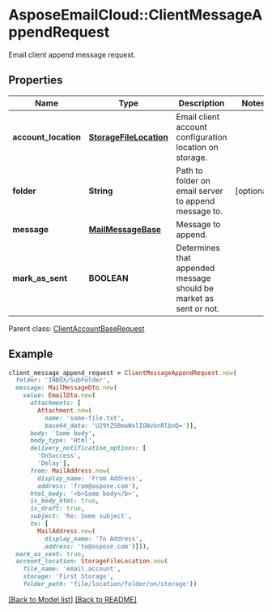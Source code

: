 # AsposeEmailCloud::ClientMessageAppendRequest

Email client append message request.             

## Properties
Name | Type | Description | Notes
---- | ---- | ----------- | -----
**account_location** |[**StorageFileLocation**](StorageFileLocation.md) | Email client account configuration location on storage.              | 
**folder** |**String** | Path to folder on email server to append message to.              | [optional] 
**message** |[**MailMessageBase**](MailMessageBase.md) | Message to append.              | 
**mark_as_sent** |**BOOLEAN** | Determines that appended message should be market as sent or not.              | 

Parent class: [ClientAccountBaseRequest](ClientAccountBaseRequest.md)


## Example
```ruby
client_message_append_request = ClientMessageAppendRequest.new(
  folder: 'INBOX/SubFolder',
  message: MailMessageDto.new(
    value: EmailDto.new(
      attachments: [
        Attachment.new(
          name: 'some-file.txt',
          base64_data: 'U29tZSBmaWxlIGNvbnRlbnQ=')],
      body: 'Some body',
      body_type: 'Html',
      delivery_notification_options: [
        'OnSuccess',
        'Delay'],
      from: MailAddress.new(
        display_name: 'From Address',
        address: 'from@aspose.com'),
      html_body: '<b>Some body</b>',
      is_body_html: true,
      is_draft: true,
      subject: 'Re: Some subject',
      to: [
        MailAddress.new(
          display_name: 'To Address',
          address: 'to@aspose.com')])),
  mark_as_sent: true,
  account_location: StorageFileLocation.new(
    file_name: 'email.account',
    storage: 'First Storage',
    folder_path: 'file/location/folder/on/storage'))
```


[[Back to Model list]](Models.md) [[Back to README]](README.md)
